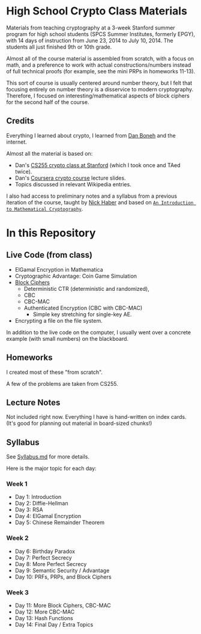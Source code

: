 # High School Crypto Class Materials

Materials from teaching cryptography at a 3-week Stanford summer program for high school students (SPCS Summer Institutes, formerly EPGY), with 14 days of instruction from June 23, 2014 to July 10, 2014. The students all just finished 9th or 10th grade.

Almost all of the course material is assembled from scratch, with a focus on math, and a preference to work with actual constructions/numbers instead of full technical proofs (for example, see the mini PRPs in homeworks 11-13).

This sort of course is usually centered around number theory, but I felt that focusing entirely on number theory is a disservice to modern cryptography. Therefore, I focused on interesting/mathematical aspects of block ciphers for the second half of the course.

## Credits

Everything I learned about crypto, I learned from [Dan Boneh](https://crypto.stanford.edu/~dabo/) and the internet.

Almost all the material is based on:

- Dan's [CS255 crypto class at Stanford](https://crypto.stanford.edu/~dabo/cs255/) (which I took once and TAed twice).
- Dan's [Coursera crypto course](https://www.coursera.org/course/crypto) lecture slides.
- Topics discussed in relevant Wikipedia entries.

I also had access to preliminary notes and a syllabus from a previous iteration of the course, taught by [Nick Haber](http://math.stanford.edu/~nhaber/) and based on [`An Introduction to Mathematical Cryptography`](http://link.springer.com/book/10.1007%2F978-0-387-77993-5).

# In this Repository

## Live Code (from class)

- ElGamal Encryption in Mathematica
- Cryptographic Advantage: Coin Game Simulation
- [Block Ciphers](code/Implementations.py)
  - Deterministic CTR (deterministic and randomized),
  - CBC
  - CBC-MAC
  - Authenticated Encryption (CBC with CBC-MAC)
    - Simple key stretching for single-key AE.
 - Encrypting a file on the file system.

In addition to the live code on the computer, I usually went over a concrete example (with small numbers) on the blackboard.

## Homeworks

I created most of these "from scratch".

A few of the problems are taken from CS255.

## Lecture Notes

Not included right now. Everything I have is hand-written on index cards. (It's good for planning out material in board-sized chunks!)

## Syllabus

See [Syllabus.md](./Syllabus.md) for more details.

Here is the major topic for each day:

### Week 1

- Day 1: Introduction
- Day 2: Diffie-Hellman
- Day 3: RSA
- Day 4: ElGamal Encryption
- Day 5: Chinese Remainder Theorem

### Week 2

- Day 6: Birthday Paradox
- Day 7: Perfect Secrecy
- Day 8: More Perfect Secrecy
- Day 9: Semantic Security / Advantage
- Day 10: PRFs, PRPs, and Block Ciphers

### Week 3

- Day 11: More Block Ciphers, CBC-MAC
- Day 12: More CBC-MAC
- Day 13: Hash Functions
- Day 14: Final Day / Extra Topics
